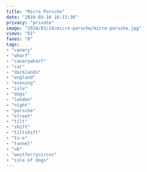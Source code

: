 ```yaml
---
title: "Micro Porsche"
date: "2010-03-10 16:13:36"
privacy: "private"
image: "2010/03/10/micro-porsche/micro-porsche.jpg"
views: "61"
faves: "0"
tags:
- "canary"
- "wharf"
- "canarywharf"
- "car"
- "docklands"
- "england"
- "evening"
- "isle"
- "dogs"
- "london"
- "night"
- "porsche"
- "street"
- "tilt"
- "shift"
- "tiltshift"
- "ts-e"
- "tunnel"
- "uk"
- "westferrycircus"
- "isle of dogs"
---
```

<a href="http://www.phillprice.com/2010/03/11/micro-porsche" rel="nofollow"></a>
